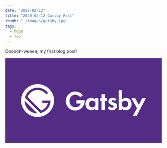 ```yaml
---
date: "2020-02-12"
title: "2020-02-12 Gatsby Post"
thumb: "./images/gatsby.jpg"
tags:
  - hoge
  - foo
---
```


Oooooh-weeee, my first blog post!

![gatsbyjs](./images/gatsby.jpg)
